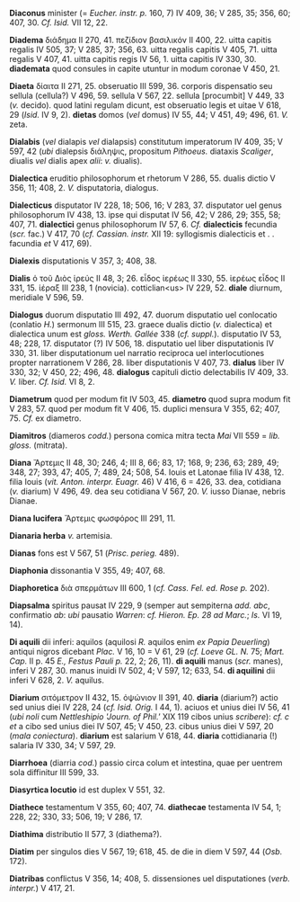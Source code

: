 **Diaconus** minister (= *Eucher. instr. p.* 160, 7) IV 409, 36; V 285,
35; 356, 60; 407, 30. *Cf. Isid.* VII 12, 22.

**Diadema** διάδημα II 270, 41. πεζίδιον βασιλικόν II 400, 22. uitta
capitis regalis IV 505, 37; V 285, 37; 356, 63. uitta regalis capitis V
405, 71. uitta regalis V 407, 41. uitta capitis regis IV 56, 1. uitta
capitis IV 330, 30. **diademata** quod consules in capite utuntur in
modum coronae V 450, 21.

**Diaeta** δίαιτα II 271, 25. obseruatio III 599, 36. corporis
dispensatio seu sellula (cellula?) V 496, 59. sellula V 567, 22. sellula
[procumbit] V 449, 33 (*v.* decido). quod latini regulam dicunt, est
obseruatio legis et uitae V 618, 29 (*Isid.* IV 9, 2). **dietas** domos
(*vel* domus) IV 55, 44; V 451, 49; 496, 61. *V.* zeta.

**Dialabis** (*vel* dialapis *vel* dialapsis) constitutum imperatorum IV
409, 35; V 597, 42 (*ubi* dialepsis διάληψις, propositum *Pithoeus.*
diataxis *Scaliger*, diualis *vel* dialis apex *alii*: *v.* diualis).

**Dialectica** eruditio philosophorum et rhetorum V 286, 55. dualis
dictio V 356, 11; 408, 2. *V.* disputatoria, dialogus.

**Dialecticus** disputator IV 228, 18; 506, 16; V 283, 37. disputator
uel genus philosophorum IV 438, 13. ipse qui disputat IV 56, 42; V 286,
29; 355, 58; 407, 71. **dialectici** genus philosophorum IV 57, 6. *Cf.*
**dialecticis** fecundia (*scr.* fac.) V 417, 70 (*cf. Cassian.
instr.* XII 19: syllogismis dialecticis et . . facundia *et* V 417, 69).

**Dialexis** disputationis V 357, 3; 408, 38.

**Dialis** ὁ τοῦ Διὸς ἱρεύς II 48, 3; 26. εἶδος ἱερέως II 330, 55.
ἱερέως εἶδος II 331, 15. ἱέραξ III 238, 1 (novicia). cotticlian\<us\> IV
229, 52. **diale** diurnum, meridiale V 596, 59.

**Dialogus** duorum disputatio III 492, 47. duorum disputatio uel
conlocatio (conlatio *H.*) sermonum III 515, 23. graece dualis dictio
(*v.* dialectica) et dialectica unum est *gloss. Werth. Gallée* 338
(*cf. suppl.*). disputatio IV 53, 48; 228, 17. disputator (?) IV 506,
18. disputatio uel liber disputationis IV 330, 31. liber disputationum
uel narratio reciproca uel interlocutiones propter narrationem V 286,
28. liber disputationis V 407, 73. **dialus** liber IV 330, 32; V 450,
22; 496, 48. **dialogus** capituli dictio delectabilis IV 409, 33. *V.*
liber. *Cf. Isid.* VI 8, 2.

**Diametrum** quod per modum fit IV 503, 45. **diametro** quod supra
modum fit V 283, 57. quod per modum fit V 406, 15. duplici mensura V
355, 62; 407, 75. *Cf.* ex diametro.

**Diamitros** (diameros *codd.*) persona comica mitra tecta *Mai* VII
559 = *lib. gloss.* (mitrata).

**Diana** Ἄρτεμις II 48, 30; 246, 4; III 8, 66; 83, 17; 168, 9; 236, 63;
289, 49; 348, 27; 393, 47; 405, 7; 489, 24; 508, 54. Iouis et Latonae
filia IV 438, 12. filia Iouis (*vit. Anton. interpr. Euagr.* 46) V
416, 6 = 426, 33. dea, cotidiana (*v.* diarium) V 496, 49. dea seu
cotidiana V 567, 20. *V.* iusso Dianae, nebris Dianae.

**Diana lucifera** Ἄρτεμις φωσφόρος III 291, 11.

**Dianaria herba** *v.* artemisia.

**Dianas** fons est V 567, 51 (*Prisc. perieg.* 489).

**Diaphonia** dissonantia V 355, 49; 407, 68.

**Diaphoretica** διὰ σπερμάτων III 600, 1 (*cf. Cass. Fel. ed. Rose p.*
202).

**Diapsalma** spiritus pausat IV 229, 9 (semper aut sempiterna *add.
abc*, confirmatio *ab*: *ubi* pausatio *Warren*: *cf. Hieron. Ep. 28 ad
Marc.*; *Is.* VI 19, 14).

**Di aquili** dii inferi: aquilos (aquilosi *R.* aquilos enim *ex Papia*
*Deuerling*) antiqui nigros dicebant *Plac.* V 16, 10 = V 61, 29 (*cf.
Loeve GL. N.* 75; *Mart. Cap.* II p. 45 *E., Festus Pauli p.* 22, 2; 26,
11). **di aquili** manus (*scr.* manes), inferi V 287, 30. manus inuidi
IV 502, 4; V 597, 12; 633, 54. **di aquilini** dii inferi V 628, 2. *V.*
aquilus.

**Diarium** σιτόμετρον II 432, 15. ὀψώνιον II 391, 40. **diaria**
(diarium?) actio sed unius diei IV 228, 24 (*cf. Isid. Orig.* I 44, 1).
aciuos et unius diei IV 56, 41 (*ubi noli* cum *Nettleshipio 'Journ.
of Phil.'* XIX 119 cibos unius *scribere*): *cf. c et* a cibo sed unius
diei IV 507, 45; V 450, 23. cibus unius diei V 597, 20 (*mala
coniectura*). **diarium** est salarium V 618, 44. **diaria**
cottidianaria (!) salaria IV 330, 34; V 597, 29.

**Diarrhoea** (diarria *cod.*) passio circa colum et intestina, quae per
uentrem sola diffinitur III 599, 33.

**Diasyrtica locutio** id est duplex V 551, 32.

**Diathece** testamentum V 355, 60; 407, 74. **diathecae** testamenta IV
54, 1; 228, 22; 330, 33; 506, 19; V 286, 17.

**Diathima** distributio II 577, 3 (diathema?).

**Diatim** per singulos dies V 567, 19; 618, 45. de die in diem V 597, 44
(*Osb.* 172).

**Diatribas** conflictus V 356, 14; 408, 5. dissensiones uel
disputationes (*verb. interpr.*) V 417, 21.
